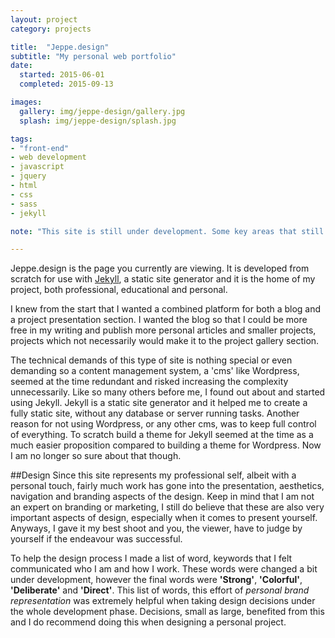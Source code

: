 ```yaml
---
layout: project
category: projects

title:  "Jeppe.design"
subtitle: "My personal web portfolio"
date:
  started: 2015-06-01
  completed: 2015-09-13

images:
  gallery: img/jeppe-design/gallery.jpg
  splash: img/jeppe-design/splash.jpg

tags:
- "front-end"
- web development
- javascript
- jquery
- html
- css
- sass
- jekyll

note: "This site is still under development. Some key areas that still are unfinished or need more development are cross-browser compatibility, usability, css refactor, missing gallery styles and the inclusion of a tag-index. Projects and old articles will also be added in time."

---
```


Jeppe.design is the page you currently are viewing. It is developed from scratch for use with [Jekyll][jekyll], a static site generator and it is the home of my project, both professional, educational and personal.
<!--more-->

I knew from the start that I wanted a combined platform for both a blog and a project presentation section. I wanted the blog so that I could be more free in my writing and publish more personal articles and smaller projects, projects which not necessarily would make it to the project gallery section.

The technical demands of this type of site is nothing special or even demanding so a content management system, a 'cms' like Wordpress, seemed at the time redundant and risked increasing the complexity unnecessarily. Like so many others before me, I found out about and started using Jekyll. Jekyll is a static site generator and it helped me to create a fully static site, without any database or server running tasks. Another reason for not using Wordpress, or any other cms, was to keep full control of everything. To scratch build a theme for Jekyll seemed at the time as a much easier proposition compared to building a theme for Wordpress. Now I am no longer so sure about that though.

##Design
Since this site represents my professional self, albeit with a personal touch, fairly much work has gone into the presentation, aesthetics, navigation and branding aspects of the design. Keep in mind that I am not an expert on branding or marketing, I still do believe that these are also very important aspects of design, especially when it comes to present yourself. Anyways, I gave it my best shoot and you, the viewer, have to judge by yourself if the endeavour was successful.

To help the design process I made a list of word, keywords that I felt communicated who I am and how I work. These words were changed a bit under development, however the final words were **'Strong'**, **'Colorful'**, **'Deliberate'** and **'Direct'**. This list of words, this effort of *personal brand representation* was extremely helpful when taking design decisions under the whole development phase. Decisions, small as large, benefited from this and I do recommend doing this when designing a personal project.

[jekyll]:      http://jekyllrb.com
